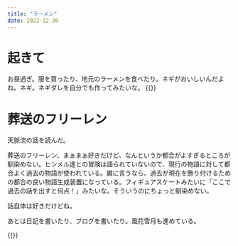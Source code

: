 ```yaml
---
title: "ラーメン"
date: 2022-12-30
---
```


# 起きて
お昼過ぎ。服を買ったり、地元のラーメンを食べたり。ネギがおいしいんだよね。ネギ。ネギダレを自分でも作ってみたいな。
{{<tweet user="dango_bot" id="1609034411189882881">}}

# 葬送のフリーレン
天脈流の話を読んだ。

葬送のフリーレン、まぁまぁ好きだけど、なんというか都合がよすぎるところが馴染めない。ヒンメル達との冒険は語られていないので、現行の物語に対して都合よく過去の物語が使われている。雑に言うなら、過去が現在を飾り付けるための都合の良い物語生成装置になっている。フィギュアスケートみたいに「ここで過去の話を出すと何点！」みたいな。そういうのにちょっと馴染めない。

話自体は好きだけどね。

あとは日記を書いたり、ブログを書いたり。風花雪月も進めている。

{{<tweet user="dango_bot" id="1608816154554019840">}}